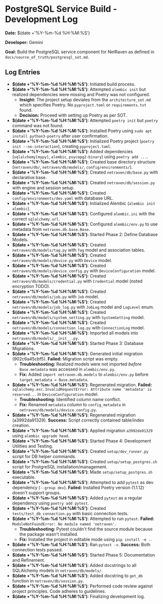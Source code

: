 # PostgreSQL Service Build - Development Log

**Date:** $(date +'%Y-%m-%d %H:%M:%S')

**Developer:** Gemini

**Goal:** Build the PostgreSQL service component for NetRaven as defined in `docs/source_of_truth/postgresql_sot.md`.

## Log Entries

*   **$(date +'%Y-%m-%d %H:%M:%S')**: Initiated build process.
*   **$(date +'%Y-%m-%d %H:%M:%S')**: Attempted `alembic init` but realized dependencies were missing and Poetry was not configured.
    *   **Insight:** The project setup deviates from the `architecture_sot.md` which specifies Poetry. No `pyproject.toml` or `requirements.txt` found.
    *   **Decision:** Proceed with setting up Poetry as per SOT.
*   **$(date +'%Y-%m-%d %H:%M:%S')**: Attempted `poetry init` but `poetry` command was not found.
*   **$(date +'%Y-%m-%d %H:%M:%S')**: Installed Poetry using `sudo apt install python3-poetry` after user confirmation.
*   **$(date +'%Y-%m-%d %H:%M:%S')**: Initialized Poetry project (`poetry init --no-interaction`), creating `pyproject.toml`.
*   **$(date +'%Y-%m-%d %H:%M:%S')**: Added dependencies (`sqlalchemy[mypy]`, `alembic`, `psycopg2-binary`) using `poetry add ...`.
*   **$(date +'%Y-%m-%d %H:%M:%S')**: Created base directory structure (`netraven/db/`, `netraven/db/models/`, `config/environments/`).
*   **$(date +'%Y-%m-%d %H:%M:%S')**: Created `netraven/db/base.py` with declarative base.
*   **$(date +'%Y-%m-%d %H:%M:%S')**: Created `netraven/db/session.py` with engine and session setup.
*   **$(date +'%Y-%m-%d %H:%M:%S')**: Created `config/environments/dev.yaml` with database URL.
*   **$(date +'%Y-%m-%d %H:%M:%S')**: Initialized Alembic (`alembic init alembic`).
*   **$(date +'%Y-%m-%d %H:%M:%S')**: Configured `alembic.ini` with the correct `sqlalchemy.url`.
*   **$(date +'%Y-%m-%d %H:%M:%S')**: Configured `alembic/env.py` to use metadata from `netraven.db.base.Base`.
*   **$(date +'%Y-%m-%d %H:%M:%S')**: Started Phase 2: Define Database Models.
*   **$(date +'%Y-%m-%d %H:%M:%S')**: Created `netraven/db/models/tag.py` with `Tag` model and association tables.
*   **$(date +'%Y-%m-%d %H:%M:%S')**: Created `netraven/db/models/device.py` with `Device` model.
*   **$(date +'%Y-%m-%d %H:%M:%S')**: Created `netraven/db/models/device_config.py` with `DeviceConfiguration` model.
*   **$(date +'%Y-%m-%d %H:%M:%S')**: Created `netraven/db/models/credential.py` with `Credential` model (noted encryption TODO).
*   **$(date +'%Y-%m-%d %H:%M:%S')**: Created `netraven/db/models/job.py` with `Job` model.
*   **$(date +'%Y-%m-%d %H:%M:%S')**: Created `netraven/db/models/job_log.py` with `JobLog` model and `LogLevel` enum.
*   **$(date +'%Y-%m-%d %H:%M:%S')**: Created `netraven/db/models/system_setting.py` with `SystemSetting` model.
*   **$(date +'%Y-%m-%d %H:%M:%S')**: Created `netraven/db/models/connection_log.py` with `ConnectionLog` model.
*   **$(date +'%Y-%m-%d %H:%M:%S')**: Imported all models into `netraven/db/models/__init__.py`.
*   **$(date +'%Y-%m-%d %H:%M:%S')**: Started Phase 3: Database Migrations.
*   **$(date +'%Y-%m-%d %H:%M:%S')**: Generated initial migration (902c6a45cbf5). **Failed:** Migration script was empty.
    *   **Troubleshooting:** Realized models were not imported *before* `Base.metadata` was accessed in `alembic/env.py`.
    *   **Fix:** Added `import netraven.db.models` to `alembic/env.py` before `target_metadata = Base.metadata`.
*   **$(date +'%Y-%m-%d %H:%M:%S')**: Regenerated migration. **Failed:** `sqlalchemy.exc.InvalidRequestError: Attribute name 'metadata' is reserved...` in `DeviceConfiguration` model.
    *   **Troubleshooting:** Identified column name conflict.
    *   **Fix:** Renamed `metadata` column to `config_metadata` in `netraven/db/models/device_config.py`.
*   **$(date +'%Y-%m-%d %H:%M:%S')**: Regenerated migration (a3992da91329). **Success:** Script correctly contained table/index creation.
*   **$(date +'%Y-%m-%d %H:%M:%S')**: Applied migration `a3992da91329` using `alembic upgrade head`.
*   **$(date +'%Y-%m-%d %H:%M:%S')**: Started Phase 4: Development Utilities and Testing.
*   **$(date +'%Y-%m-%d %H:%M:%S')**: Created `setup/dev_runner.py` script for DB helper commands.
*   **$(date +'%Y-%m-%d %H:%M:%S')**: Created `setup/setup_postgres.sh` script for PostgreSQL installation/management.
*   **$(date +'%Y-%m-%d %H:%M:%S')**: Made `setup/setup_postgres.sh` executable.
*   **$(date +'%Y-%m-%d %H:%M:%S')**: Attempted to add `pytest` as dev dependency (`--group dev`). **Failed:** Installed Poetry version (1.1.12) doesn't support groups.
*   **$(date +'%Y-%m-%d %H:%M:%S')**: Added `pytest` as a regular dependency using `poetry add pytest`.
*   **$(date +'%Y-%m-%d %H:%M:%S')**: Created `tests/test_db_connection.py` with basic connection tests.
*   **$(date +'%Y-%m-%d %H:%M:%S')**: Attempted to run `pytest`. **Failed:** `ModuleNotFoundError: No module named 'netraven'`.
    *   **Troubleshooting:** Pytest couldn't find the source module because the package wasn't installed.
    *   **Fix:** Installed the project in editable mode using `pip install -e .`.
*   **$(date +'%Y-%m-%d %H:%M:%S')**: Ran `pytest -v`. **Success:** Both connection tests passed.
*   **$(date +'%Y-%m-%d %H:%M:%S')**: Started Phase 5: Documentation and Refinement.
*   **$(date +'%Y-%m-%d %H:%M:%S')**: Added docstrings to all SQLAlchemy models in `netraven/db/models/`.
*   **$(date +'%Y-%m-%d %H:%M:%S')**: Added docstring to `get_db` function in `netraven/db/session.py`.
*   **$(date +'%Y-%m-%d %H:%M:%S')**: Performed code review against project principles. Code adheres to guidelines.
*   **$(date +'%Y-%m-%d %H:%M:%S')**: Finalizing development log. 